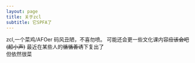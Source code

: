 ```yaml
---
layout: page
title: 关于zcl
subtitle: 它SPFA了
---
```


zcl,一个菜鸡/AFOer
码风丑陋，不喜勿喷。
可能还会更一些文化课内容~~应该会吧(超小声)~~
最近在某些人的~~循循善诱~~下复出了  
但依然很菜  
